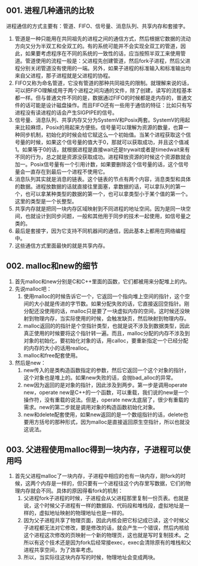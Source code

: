 ## **001. 进程几种通讯的比较**

进程通信的方式主要有：管道、FIFO、信号量、消息队列、共享内存和套接字。

1. 管道是一种只能用在共同祖先的进程之间的通信方式，然后根据它数据的流动方向又分为半双工和全双工的。有的系统可能并不会实现全双工的管道，因此，如果要考虑程序在不同的系统的一致性的话，应当按照半双工来使用管道。管道使用的流程一般是：父进程先创建管道，然后fork子进程，然后父进程分别关闭管道没有使用的一端。另外，如果子进程的标准输入和标准输出均来自父进程，那子进程就是父进程的协程。
2. FIFO又称为命名管道，它没有管道的那种共同祖先的限制。就理解来说的话，可以把FIFO理解成用于两个进程之间沟通的文件，除了创建，读写的流程基本都一样。但与普通文件不同的是，数据通过FIFO的时候都是走内存的，普通文件的话可能是设计磁盘操作。而且FIFO还有一些用于通信的特征：比如只有写进程没有读进程的话会产生SIGPIPE的信号。
3. 信号量、消息队列、共享内存又分为SystemV和Posix两套。SystemV的用起来比较麻烦，Posix的用起来方便些。信号量可以理解为资源的数量，也算一种同步机制，初始化的时候会给它赋这么一个初始值。当某个进程获取这个信号量的时候，如果这个信号量的值大于0，那就可以获取成功，并且这个值减1。如果等于0的话，就根据进程是直接wait还是trywait或者是timedwait来有不同的行为，总之就是资源没获取成功。进程释放资源的时候这个资源数就会加一。Posix信号量有一个引用计数，如果要删除这个信号量的话，这个信号量会一直存在到最后一个进程不使用它。
4. 消息队列其实就是消息的链表。这个链表的节点有两个内容，消息类型和具体的数据。进程放数据的话就直接往里面塞，拿数据的话，可以拿队列的第一个，也可以拿某种类型的数据的第一个，也可以拿类型小于某个值的第一个。这里的类型是一个长整型。
5. 共享内存就是把同一块内存区域映射到不同进程的地址空间。因为是同一块空间，也就设计到同步问题，一般和其他用于同步的技术一起使用，如信号量之类的。
6. 最后是套接字，因为它支持不同机器间的通信，因此基本上都用在网络编程中。
7. 这些通信方式里面最快的就是共享内存。

## **002. malloc和new的细节**

1. 首先malloc和new分别是C和C++里面的函数，它们都被用来分配堆上的内。
2. 先说malloc吧：
    1. 使用malloc的时候告诉它一个，它返回一个指向堆上空间的指针，这个空间的大小就是传进的字节数。如果分配失败的话，它直接返回空指针。刚分配还没使用的话，malloc只是要了一块虚拟内存的空间，这时候还没映射到物理内存，当实际使用的时候，会触发缺页，然后映射到物理内存。
    2. malloc返回的的指针是个空指针类型，也就是说不涉及到数据类型，因此真正使用的时候要将这个指针转一遍。而且，malloc分配的内存不涉及到对象的初始化，要初始化对象的话，用calloc，要重新指定一个已经分配的内存的大小的话用realloc。
    3. malloc和free配套使用。
3. 然后是new：
    1. new传入的是类构造函数指定的参数，然后它返回一个这个对象的指针，这个对象也是堆上的。如果new失败的话，会抛bad_alloc的异常。
    2. new因为返回的是对象的指针，因此涉及到两步。第一步是调用operate new，operate new是C++的一个函数，可以重载，我们说的new是一个操作符，没有重载的说法。但是，operate new太底层了，很少有重载的需求。new的第二步就是调用对象的构造函数初始化对象。
    3. new和delete配套使用，如果new返回的是一个数组指针的话，delete也要用方括号的那种形式，因为malloc是直接返回原生空指针，所以也就没这说法。

## **003. 父进程使用malloc得到一块内存，子进程可以使用吗**

1. 首先父进程malloc了一块内存，子进程中相应的也有一块内存，刚fork的时候，这两个内存是一样的，但只要有一个进程往这个内存里写数据，它们的物理内存就会不同。具体的原因得看fork的机制：
    1. 父进程fork子进程的时候，子进程会从父进程那里复制一份页表。也就是说，这个时候父子进程有一样的数据段、代码段和堆栈段，虚拟地址是一样的，虚拟地址映射的物理地址也是一样的。
    2. 因为父子进程共享了物理页面，因此内核会把它标记成已读，这个时候父子进程都无法对它修改，要是修改的话，就会产生一个错误，然后内核给这个进程这次修改的页映射一个新的物理页，这也就是写时复制技术。之所以有这个技术还是因为fork后经常接exec，exec会清除原有的堆栈和父进程共享空间，为了效率考虑。
    3. 所以，当实际往这块内存写的时候，物理地址会变成两块。





